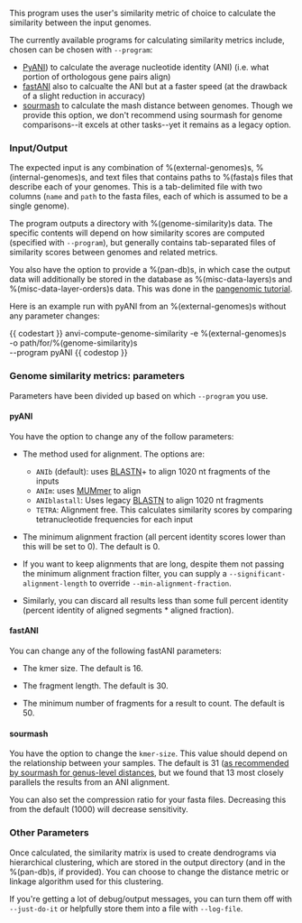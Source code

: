 This program uses the user's similarity metric of choice to calculate the similarity between the input genomes.

The currently available programs for calculating similarity metrics include, chosen can be chosen with `--program`:
- [PyANI](https://github.com/widdowquinn/pyani)) to calculate the average nucleotide identity (ANI)
  (i.e. what portion of orthologous gene pairs align)
- [fastANI](https://github.com/ParBLiSS/FastANI) also to calcualte the ANI but at a faster speed (at
  the drawback of a slight reduction in accuracy)
- [sourmash](https://sourmash.readthedocs.io/en/latest/) to calculate the mash distance between genomes.
  Though we provide this option, we don't recommend using sourmash for genome comparisons--it excels
  at other tasks--yet it remains as a legacy option.

### Input/Output

The expected input is any combination of %(external-genomes)s, %(internal-genomes)s, and text files
that contains paths to %(fasta)s files that describe each of your genomes. This is a tab-delimited
file with two columns (`name` and `path` to the fasta files, each of which is assumed to be a single
genome).

The program outputs a directory with %(genome-similarity)s data. The specific contents will depend
on how similarity scores are computed (specified with `--program`), but generally contains
tab-separated files of similarity scores between genomes and related metrics.

You also have the option to provide a %(pan-db)s, in which case the output data will additionally be stored in the database as %(misc-data-layers)s and %(misc-data-layer-orders)s data. This was done in the [pangenomic tutorial](http://merenlab.org/2016/11/08/pangenomics-v2/#computing-the-average-nucleotide-identity-for-genomes-and-other-genome-similarity-metrics-too).

Here is an example run with pyANI from an %(external-genomes)s without any parameter changes:

{{ codestart }}
anvi-compute-genome-similarity -e %(external-genomes)s \
                               -o path/for/%(genome-similarity)s \
                               --program pyANI
{{ codestop }}

### Genome similarity metrics: parameters

Parameters have been divided up based on which `--program` you use.

#### pyANI

You have the option to change any of the follow parameters:

- The method used for alignment. The options are:
    - `ANIb` (default): uses [BLASTN](https://blast.ncbi.nlm.nih.gov/Blast.cgi?PROGRAM=blastn&PAGE_TYPE=BlastSearch&LINK_LOC=blasthome)+ to align 1020 nt fragments of the inputs
    - `ANIm`: uses [MUMmer](http://mummer.sourceforge.net/) to align
    - `ANIblastall`: Uses legacy [BLASTN](https://blast.ncbi.nlm.nih.gov/Blast.cgi?PROGRAM=blastn&PAGE_TYPE=BlastSearch&LINK_LOC=blasthome) to align 1020 nt fragments
    - `TETRA`: Alignment free. This calculates similarity scores by comparing tetranucleotide frequencies for each input

- The minimum alignment fraction (all percent identity scores lower than this will be
  set to 0). The default is 0.

- If you want to keep alignments that are long, despite them not passing the minimum alignment fraction filter,
  you can supply a `--significant-alignment-length` to override `--min-alignment-fraction`.

- Similarly, you can discard all results less than some full percent identity (percent identity of
  aligned segments * aligned fraction).

#### fastANI

You can change any of the following fastANI parameters:

* The kmer size. The default is 16.

* The fragment length. The default is 30.

* The minimum number of fragments for a result to count. The default is 50.

#### sourmash

You have the option to change the `kmer-size`. This value should depend on the relationship between your samples. The default is 31 ([as recommended by sourmash for genus-level distances](https://sourmash.readthedocs.io/en/latest/using-sourmash-a-guide.html), but we found that 13 most closely parallels the results from an ANI alignment.

You can also set the compression ratio for your fasta files. Decreasing this from the default (1000) will decrease sensitivity.

### Other Parameters

Once calculated, the similarity matrix is used to create dendrograms via hierarchical clustering,
which are stored in the output directory (and in the %(pan-db)s, if provided). You can choose to
change the distance metric or linkage algorithm used for this clustering.

If you're getting a lot of debug/output messages, you can turn them off with `--just-do-it` or
helpfully store them into a file with `--log-file`.

